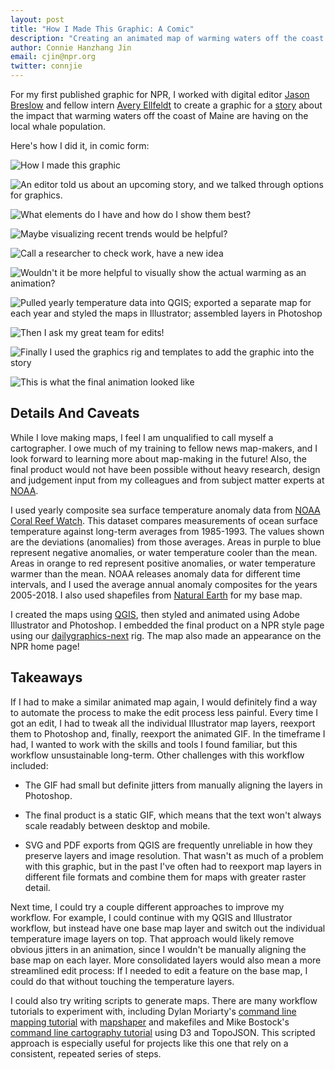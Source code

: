 ```yaml
---
layout: post
title: "How I Made This Graphic: A Comic"
description: "Creating an animated map of warming waters off the coast of Maine"
author: Connie Hanzhang Jin
email: cjin@npr.org
twitter: connjie
---
```


For my first published graphic for NPR, I worked with digital editor [Jason Breslow](https://www.npr.org/people/619177672/jason-breslow) and fellow intern [Avery Ellfeldt](https://www.npr.org/people/777020223/avery-ellfeldt) to create a graphic for a [story](https://www.npr.org/2019/10/06/766401296/the-gulf-of-maine-is-warming-and-its-whales-are-disappearing) about the impact that warming waters off the coast of Maine are having on the local whale population.

Here's how I did it, in comic form:

![How I made this graphic](/img/posts/2019-11-25-whale-maps-comic/comic-1.gif)

![An editor told us about an upcoming story, and we talked through options for graphics.](/img/posts/2019-11-25-whale-maps-comic/comic-2.jpg)

![What elements do I have and how do I show them best?](/img/posts/2019-11-25-whale-maps-comic/comic-3.jpg)

![Maybe visualizing recent trends would be helpful?](/img/posts/2019-11-25-whale-maps-comic/comic-4.jpg)

![Call a researcher to check work, have a new idea](/img/posts/2019-11-25-whale-maps-comic/comic-5.jpg)

![Wouldn't it be more helpful to visually show the actual warming as an animation?](/img/posts/2019-11-25-whale-maps-comic/comic-6.gif)

![Pulled yearly temperature data into QGIS; exported a separate map for each year and styled the maps in Illustrator; assembled layers in Photoshop](/img/posts/2019-11-25-whale-maps-comic/comic-7.jpg)

![Then I ask my great team for edits!](/img/posts/2019-11-25-whale-maps-comic/comic-8.jpg)

![Finally I used the graphics rig and templates to add the graphic into the story](/img/posts/2019-11-25-whale-maps-comic/comic-9.jpg)

![This is what the final animation looked like](/img/posts/2019-11-25-whale-maps-comic/comic-10.gif)

## Details And Caveats

While I love making maps, I feel I am unqualified to call myself a cartographer. I owe much of my training to fellow news map-makers, and I look forward to learning more about map-making in the future! Also, the final product would not have been possible without heavy research, design and judgement input from my colleagues and from subject matter experts at [NOAA](https://www.noaa.gov/).  

I used yearly composite sea surface temperature anomaly data from [NOAA Coral Reef Watch](https://coralreefwatch.noaa.gov/satellite/hdf/index.php). This dataset compares measurements of ocean surface temperature against long-term averages from 1985-1993. The values shown are the deviations (anomalies) from those averages. Areas in purple to blue represent negative anomalies, or water temperature cooler than the mean. Areas in orange to red represent positive anomalies, or water temperature warmer than the mean. NOAA releases anomaly data for different time intervals, and I used the average annual anomaly composites for the years 2005-2018. I also used shapefiles from [Natural Earth](http://naturalearthdata.com/) for my base map.

I created the maps using [QGIS](https://www.qgis.org/en/site/), then styled and animated using Adobe Illustrator and Photoshop. I embedded the final product on a NPR style page using our [dailygraphics-next](https://github.com/nprapps/dailygraphics-next) rig. The map also made an appearance on the NPR home page!

## Takeaways

If I had to make a similar animated map again, I would definitely find a way to automate the process to make the edit process less painful. Every time I got an edit, I had to tweak all the individual Illustrator map layers, reexport them to Photoshop and, finally, reexport the animated GIF. In the timeframe I had, I wanted to work with the skills and tools I found familiar, but this workflow unsustainable long-term. Other challenges with this workflow included:

* The GIF had small but definite jitters from manually aligning the layers in Photoshop.

* The final product is a static GIF, which means that the text won't always scale readably between desktop and mobile.

* SVG and PDF exports from QGIS are frequently unreliable in how they preserve layers and image resolution. That wasn't as much of a problem with this graphic, but in the past I've often had to reexport map layers in different file formats and combine them for maps with greater raster detail.

Next time, I could try a couple different approaches to improve my workflow. For example, I could continue with my QGIS and Illustrator workflow, but instead have one base map layer and switch out the individual temperature image layers on top. That approach would likely remove obvious jitters in an animation, since I wouldn't be manually aligning the base map on each layer. More consolidated layers would also mean a more streamlined edit process: If I needed to edit a feature on the base map, I could do that without touching the temperature layers.

I could also try writing scripts to generate maps. There are many workflow tutorials to experiment with, including Dylan Moriarty's [command line mapping tutorial](https://moriartynaps.org/command-carto-part-one/) with [mapshaper](https://mapshaper.org/) and makefiles and Mike Bostock's [command line cartography tutorial](https://medium.com/@mbostock/command-line-cartography-part-1-897aa8f8ca2c) using D3 and TopoJSON. This scripted approach is especially useful for projects like this one that rely on a consistent, repeated series of steps.

